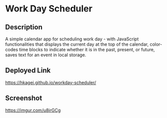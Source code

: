# Work Day Scheduler

Description
-
A simple calendar app for scheduling work day - with JavaScript functionalities that displays the current day at the top of the calendar, color-codes time blocks to indicate whether it is in the past, present, or future, saves text for an event in local storage.

Deployed Link
-
https://hkagei.github.io/workday-scheduler/

Screenshot
-
https://imgur.com/u8irGCg
